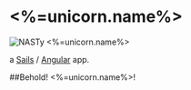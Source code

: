 # <%=unicorn.name%>

![NASTy <%=unicorn.name%>](http://i.imgur.com/LHbMISf.gif "NASTy <%=unicorn.name%>")

a [Sails](http://sailsjs.org) / [Angular](https://angularjs.org/) app.

##Behold! <%=unicorn.name%>!